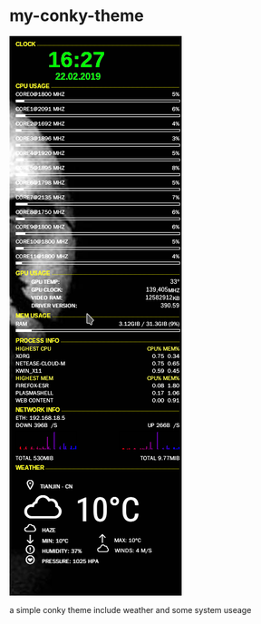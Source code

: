 # my-conky-theme
![Image text](https://raw.githubusercontent.com/ogre25/my-conky-theme/master/img/1.png)

a simple conky theme include weather and some system useage
